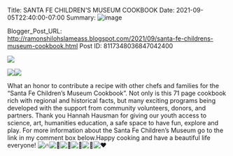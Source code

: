 Title: SANTA FE CHILDREN'S MUSEUM COOKBOOK
Date: 2021-09-05T22:40:00-07:00
Summary: ![image](https://blogger.googleusercontent.com/img/b/R29vZ2xl/AVvXsEiAFqiT3DiJkKuuObzTGlfnhVHomOvwsXnRuoi-LTtgD3aG5lrr9q2ZMzPapgloeJEz28NKqq26HSHGVsrBxs9ZtJu0Ph3CjnCai7pGQdNmcMeiSXNNqaUgGqEJLRMfOvQdyU_TxBHfKMaeCydHtA2f6djSvlCUFtXPjv6CJKqhltiZkQZ4Y3LOlfg/w320-h204/240604436_10159366203559705_5195404989938007980_n.jpg "Image summary")

Blogger_Post_URL: http://ramonshilohslameass.blogspot.com/2021/09/santa-fe-childrens-museum-cookbook.html
Post ID: 8117348036847042400
  


  


[![](https://blogger.googleusercontent.com/img/b/R29vZ2xl/AVvXsEiAFqiT3DiJkKuuObzTGlfnhVHomOvwsXnRuoi-LTtgD3aG5lrr9q2ZMzPapgloeJEz28NKqq26HSHGVsrBxs9ZtJu0Ph3CjnCai7pGQdNmcMeiSXNNqaUgGqEJLRMfOvQdyU_TxBHfKMaeCydHtA2f6djSvlCUFtXPjv6CJKqhltiZkQZ4Y3LOlfg/w320-h204/240604436_10159366203559705_5195404989938007980_n.jpg)](https://blogger.googleusercontent.com/img/b/R29vZ2xl/AVvXsEiAFqiT3DiJkKuuObzTGlfnhVHomOvwsXnRuoi-LTtgD3aG5lrr9q2ZMzPapgloeJEz28NKqq26HSHGVsrBxs9ZtJu0Ph3CjnCai7pGQdNmcMeiSXNNqaUgGqEJLRMfOvQdyU_TxBHfKMaeCydHtA2f6djSvlCUFtXPjv6CJKqhltiZkQZ4Y3LOlfg/s1440/240604436_10159366203559705_5195404989938007980_n.jpg)  
  
[![](https://blogger.googleusercontent.com/img/b/R29vZ2xl/AVvXsEht3Nxq0j_pduai2P2Bxofba1WUO32h0ljqK1zwgVKGMqjszOi7INIPtIbqIT1x8D3-mvkI4RaK4vW1SM8JbE7jdhJlUChNgmvOXIeTgengGnlKqmI_IJBPJZ7dw4BiqfeNk7l3k7aE9cwcPFyQ2aJ4NGpmaI4NP4LQ0KLn4Di-E-RtjlCoAo_vmxk/s320/240928800_10159366203709705_2377777052457254500_n.jpg)](https://blogger.googleusercontent.com/img/b/R29vZ2xl/AVvXsEht3Nxq0j_pduai2P2Bxofba1WUO32h0ljqK1zwgVKGMqjszOi7INIPtIbqIT1x8D3-mvkI4RaK4vW1SM8JbE7jdhJlUChNgmvOXIeTgengGnlKqmI_IJBPJZ7dw4BiqfeNk7l3k7aE9cwcPFyQ2aJ4NGpmaI4NP4LQ0KLn4Di-E-RtjlCoAo_vmxk/s1440/240928800_10159366203709705_2377777052457254500_n.jpg)[![](https://blogger.googleusercontent.com/img/b/R29vZ2xl/AVvXsEgfZaep44fHRnoOBPAj2K3xQXY8b02V5Qdgl6tvZfA4Ntr9eg6FT7_LwmO60MQ1IRT5RyNr_JrJP1B2-nlgyHOdcE6hTldjjDNGqg8pdQ4Q9RfpSnTlwJXARNATp91NKJLgwVhmPfl2h8AGC-NlDYO6JS_qvVs-UZ8_8mqFr7QPRDxfNuywKGrvAkk/s320/240959568_10159366203634705_2253284751032462109_n.jpg)](https://blogger.googleusercontent.com/img/b/R29vZ2xl/AVvXsEgfZaep44fHRnoOBPAj2K3xQXY8b02V5Qdgl6tvZfA4Ntr9eg6FT7_LwmO60MQ1IRT5RyNr_JrJP1B2-nlgyHOdcE6hTldjjDNGqg8pdQ4Q9RfpSnTlwJXARNATp91NKJLgwVhmPfl2h8AGC-NlDYO6JS_qvVs-UZ8_8mqFr7QPRDxfNuywKGrvAkk/s1440/240959568_10159366203634705_2253284751032462109_n.jpg)  
  
What an honor to contribute a recipe with other chefs and families for the “Santa Fe Children’s Museum Cookbook”. Not only is this 71 page cookbook rich with regional and historical facts, but many exciting programs being developed with the support from community volunteers, donors, and partners. Thank you Hannah Hausman for giving our youth access to science, art, humanities education, a safe space to have fun, explore and play. For more information about the Santa Fe Children’s Museum go to the link in my comment box below.Happy cooking and have a beautiful life everyone! ![🔥](https://static.xx.fbcdn.net/images/emoji.php/v9/t50/1/16/1f525.png)![🍙](https://static.xx.fbcdn.net/images/emoji.php/v9/taf/1/16/1f359.png)![🥘](https://static.xx.fbcdn.net/images/emoji.php/v9/tb4/1/16/1f958.png)![🥗](https://static.xx.fbcdn.net/images/emoji.php/v9/t33/1/16/1f957.png)![🌻](https://static.xx.fbcdn.net/images/emoji.php/v9/t1a/1/16/1f33b.png)![❤️](https://static.xx.fbcdn.net/images/emoji.php/v9/t6c/1/16/2764.png)